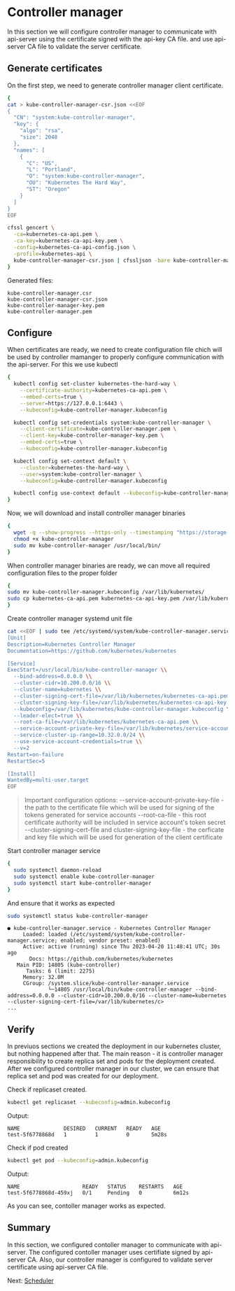 # Controller manager

In this section we will configure controller manager to communicate with api-server using the certificate signed with the api-key CA file. and use api-server CA file to validate the server certificate.

## Generate certificates

On the first step, we need to generate controller manager client certificate.

```bash
{
cat > kube-controller-manager-csr.json <<EOF
{
  "CN": "system:kube-controller-manager",
  "key": {
    "algo": "rsa",
    "size": 2048
  },
  "names": [
    {
      "C": "US",
      "L": "Portland",
      "O": "system:kube-controller-manager",
      "OU": "Kubernetes The Hard Way",
      "ST": "Oregon"
    }
  ]
}
EOF

cfssl gencert \
  -ca=kubernetes-ca-api.pem \
  -ca-key=kubernetes-ca-api-key.pem \
  -config=kubernetes-ca-api-config.json \
  -profile=kubernetes-api \
  kube-controller-manager-csr.json | cfssljson -bare kube-controller-manager
}
```

Generated files:

```
kube-controller-manager.csr
kube-controller-manager-csr.json
kube-controller-manager-key.pem
kube-controller-manager.pem
```

## Configure

When certificates are ready, we need to create configuration file chich will be used by controller mamanger to properly configure communication with the api-server. For this we use kubectl

```bash
{
  kubectl config set-cluster kubernetes-the-hard-way \
    --certificate-authority=kubernetes-ca-api.pem \
    --embed-certs=true \
    --server=https://127.0.0.1:6443 \
    --kubeconfig=kube-controller-manager.kubeconfig

  kubectl config set-credentials system:kube-controller-manager \
    --client-certificate=kube-controller-manager.pem \
    --client-key=kube-controller-manager-key.pem \
    --embed-certs=true \
    --kubeconfig=kube-controller-manager.kubeconfig

  kubectl config set-context default \
    --cluster=kubernetes-the-hard-way \
    --user=system:kube-controller-manager \
    --kubeconfig=kube-controller-manager.kubeconfig

  kubectl config use-context default --kubeconfig=kube-controller-manager.kubeconfig
}
```

Now, we will download and install controller manager binaries

```bash
{
  wget -q --show-progress --https-only --timestamping "https://storage.googleapis.com/kubernetes-release/release/v1.21.0/bin/linux/amd64/kube-controller-manager"
  chmod +x kube-controller-manager
  sudo mv kube-controller-manager /usr/local/bin/
}
```

When controller manager binaries are ready, we can move all required configuration files to the proper folder

```bash
{
sudo mv kube-controller-manager.kubeconfig /var/lib/kubernetes/
sudo cp kubernetes-ca-api.pem kubernetes-ca-api-key.pem /var/lib/kubernetes/
}
```

Create controller manager systemd unit file

```bash
cat <<EOF | sudo tee /etc/systemd/system/kube-controller-manager.service
[Unit]
Description=Kubernetes Controller Manager
Documentation=https://github.com/kubernetes/kubernetes

[Service]
ExecStart=/usr/local/bin/kube-controller-manager \\
  --bind-address=0.0.0.0 \\
  --cluster-cidr=10.200.0.0/16 \\
  --cluster-name=kubernetes \\
  --cluster-signing-cert-file=/var/lib/kubernetes/kubernetes-ca-api.pem \\
  --cluster-signing-key-file=/var/lib/kubernetes/kubernetes-ca-api-key.pem \\
  --kubeconfig=/var/lib/kubernetes/kube-controller-manager.kubeconfig \\
  --leader-elect=true \\
  --root-ca-file=/var/lib/kubernetes/kubernetes-ca-api.pem \\
  --service-account-private-key-file=/var/lib/kubernetes/service-account-key.pem \\
  --service-cluster-ip-range=10.32.0.0/24 \\
  --use-service-account-credentials=true \\
  --v=2
Restart=on-failure
RestartSec=5

[Install]
WantedBy=multi-user.target
EOF
```

> Important configuration options: 
> --service-account-private-key-file - the path to the certificate file which will be used for signing of the tokens generated for service accounts
> --root-ca-file - this root certificate authority will be included in service account's token secret
> --cluster-signing-cert-file and cluster-signing-key-file - the cerficate and key file which will be used for generation of the client certificate

Start controller manager service

```bash
{
  sudo systemctl daemon-reload
  sudo systemctl enable kube-controller-manager
  sudo systemctl start kube-controller-manager
}
```

And ensure that it works as expected

```bash
sudo systemctl status kube-controller-manager
```

```
● kube-controller-manager.service - Kubernetes Controller Manager
     Loaded: loaded (/etc/systemd/system/kube-controller-manager.service; enabled; vendor preset: enabled)
     Active: active (running) since Thu 2023-04-20 11:48:41 UTC; 30s ago
       Docs: https://github.com/kubernetes/kubernetes
   Main PID: 14805 (kube-controller)
      Tasks: 6 (limit: 2275)
     Memory: 32.0M
     CGroup: /system.slice/kube-controller-manager.service
             └─14805 /usr/local/bin/kube-controller-manager --bind-address=0.0.0.0 --cluster-cidr=10.200.0.0/16 --cluster-name=kubernetes --cluster-signing-cert-file=/var/lib/kubernetes/c>
...
```

## Verify

In previuos sections we created the deployment in our kubernetes cluster, but nothing happened after that. The main reason - it is controller manager responsibility to create replica set and pods for the deployment created. After we configured controller manager in our cluster, we can ensure that replica set and pod was created for our deployment.

Check if replicaset created.

```bash
kubectl get replicaset --kubeconfig=admin.kubeconfig
```

Output:

```
NAME              DESIRED   CURRENT   READY   AGE
test-5f6778868d   1         1         0       5m28s
```

Check if pod created

```bash
kubectl get pod --kubeconfig=admin.kubeconfig
```

Output:

```
NAME                    READY   STATUS    RESTARTS   AGE
test-5f6778868d-459xj   0/1     Pending   0          6m12s
```

As you can see, contoller manager works as expected.

## Summary

In this section, we configured contoller manager to communicate with api-server. The configured contoller manager uses certifiate signed by api-server CA. Also, our controller manager is configured to validate server certificate using api-server CA file.

Next: [Scheduler](06-scheduler.md)
